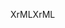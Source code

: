 <span data-ttu-id="c68ad-101">XrML</span><span class="sxs-lookup"><span data-stu-id="c68ad-101">XrML</span></span>